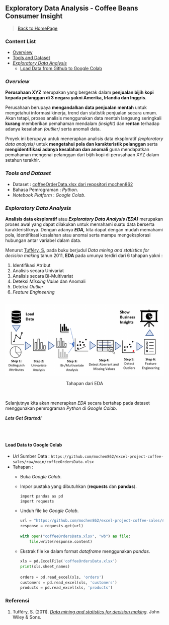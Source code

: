 ## Exploratory Data Analysis - Coffee Beans Consumer Insight

> [Back to HomePage](https://github.com/niddyhaw/data-analysis-portofolio)

### Content List
 - [Overview](#overview)
 - [Tools and Dataset](#tools-and-dataset)
 - [*Exploratory Data Analysis*](#exploratory-data-analysis)
    - [Load Data from Github to Google Colab](#load-data-to-google-colab)

### *Overview*
**Perusahaan XYZ** merupakan yang bergerak dalam **penjualan bijih kopi kepada pelanggan di 3 negara yakni Amerika, Irlandia dan Inggris**. 

Perusahaan berupaya **mengandalkan data penjualan mentah** untuk mengetahui informasi kinerja, trend dan statistik penjualan secara umum. Akan tetapi, proses analisis menggunakan data mentah langsung seringkali **kurang** memberikan pemahaman mendalam *(insight)* dan **rentan** terhadap adanya kesalahan *(outlier)* serta anomali data. 

Proyek ini berupaya untuk menerapkan analisis data eksploratif *(exploratory data analysis)* untuk **mengetahui pola dan karakteristik pelanggan** serta **mengidentifikasi adanya kesalahan dan anomali** guna mendapatkan pemahaman mengenai pelanggan dari bijih kopi di perusahaan XYZ dalam setahun terakhir. 

### *Tools and Dataset*
- Dataset : [coffeeOrderData.xlsx dari repositori mochen862](https://github.com/mochen862/excel-project-coffee-sales)
- Bahasa Pemrograman : *Python*.
- *Notebook Platform* : *Google Colab*.

### *Exploratory Data Analysis*

**Analisis data eksploratif** atau **_Exploratory Data Analysis_ _(EDA)_** merupakan proses awal 
yang dapat dilakukan untuk memahami suatu data berserta karakteristiknya. Dengan adanya **_EDA,_** kita dapat dengan mudah memahami pola, identifikasi kesalahan atau anomai serta mampu mengeksplorasi hubungan antar variabel dalam data. 

Menurut [Tufféry, S.](#referensi) pada buku berjudul *Data mining and statistics for decision making* tahun 2011, **EDA** pada umunya terdiri dari 6 tahapan yakni : 

1. Identifikasi Atribut 
2. Analisis secara Univariat
3. Analisis secara Bi-Multivariat
4. Deteksi *Missing Value* dan Anomali
5. Deteksi *Outlier* 
6. *Feature Engineering*

<p align="center">
    <br>
    <img src="img/EDA.png" alt="EDA" >
    <p align="center"> Tahapan dari EDA</p>
    <br>
</p>


Selanjutnya kita akan menerapkan *EDA* secara bertahap pada dataset menggunakan pemrograman *Python* di *Google Colab*. 

***Lets Get Started!***

<br></br>

#### Load Data to Google Colab
- *Url* Sumber Data : `https://github.com/mochen862/excel-project-coffee-sales/raw/main/coffeeOrdersData.xlsx` 
- Tahapan : 
    - Buka _Google Colab_.
    - Impor pustaka yang dibutuhkan (**requests** dan **pandas**).
        ```pyhton
        import pandas as pd
        import requests
        ```
    - Unduh file ke _Google Colab_.
        ```python
        url = "https://github.com/mochen862/excel-project-coffee-sales/raw/main/coffeeOrdersData.xlsx"
        response = requests.get(url)
        
        with open("coffeeOrdersData.xlsx", "wb") as file:
            file.write(response.content)
        ```
    - Ekstrak file ke dalam format _dataframe_ menggunakan _pandas_.

        ```python
        xls = pd.ExcelFile('coffeeOrdersData.xlsx')
        print(xls.sheet_names)
        
        orders = pd.read_excel(xls, 'orders')
        customers = pd.read_excel(xls, 'customers')
        products = pd.read_excel(xls, 'products')
        ```

### Referensi 
1. Tufféry, S. (2011). [*Data mining and statistics for decision making*](https://onlinelibrary.wiley.com/doi/book/10.1002/9780470979174). John Wiley & Sons.
